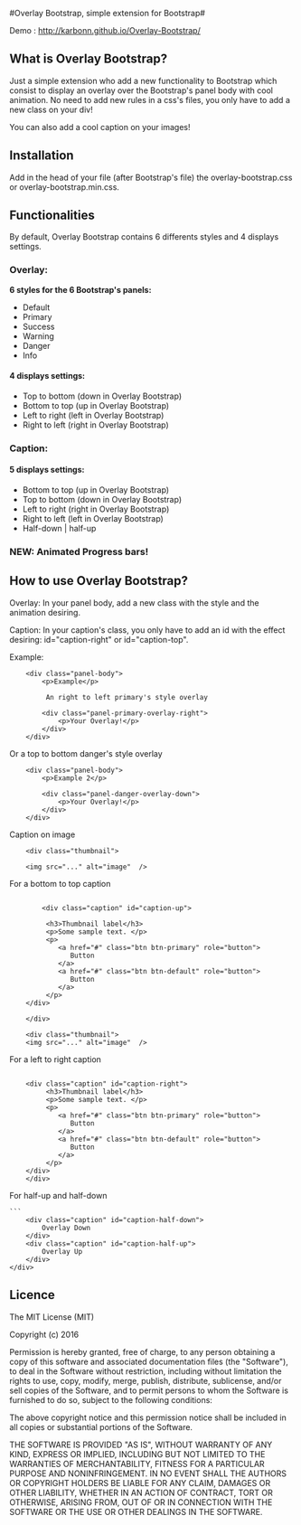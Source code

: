 #Overlay Bootstrap, simple extension for Bootstrap#

Demo : http://karbonn.github.io/Overlay-Bootstrap/

## What is Overlay Bootstrap? ##

Just a simple extension who add a new functionality to Bootstrap which consist to display an overlay over the Bootstrap's panel body with cool animation. No need to add new rules in a css's files, you only have to add a new class on your div!

You can also add a cool caption on your images!

## Installation ##

Add in the head of your file (after Bootstrap's file) the overlay-bootstrap.css or overlay-bootstrap.min.css.

## Functionalities ##

By default, Overlay Bootstrap contains 6 differents styles and 4 displays settings.

### Overlay: ###

**6 styles for the 6 Bootstrap's panels:**

- Default
- Primary
- Success
- Warning
- Danger
- Info

#### 4 displays settings: ####

- Top to bottom (down in Overlay Bootstrap)
- Bottom to top (up in Overlay Bootstrap)
- Left to right (left in Overlay Bootstrap)
- Right to left (right in Overlay Bootstrap)

### Caption: ###

#### 5 displays settings: ####

- Bottom to top (up in Overlay Bootstrap) 
- Top to bottom (down in Overlay Bootstrap) 
- Left to right (right in Overlay Bootstrap) 
- Right to left (left in Overlay Bootstrap)
- Half-down | half-up

### NEW: Animated Progress bars! ###

## How to use Overlay Bootstrap? ##

Overlay:
In your panel body, add a new class with the style and the animation desiring.

Caption:
In your caption's class, you only have to add an id with the effect desiring: id="caption-right" or id="caption-top".

Example:

```
    <div class="panel-body">
        <p>Example</p>
        
         An right to left primary's style overlay
        
        <div class="panel-primary-overlay-right">
            <p>Your Overlay!</p>
        </div>
    </div>
```
    
Or a top to bottom danger's style overlay
```
    <div class="panel-body">
        <p>Example 2</p>
        
        <div class="panel-danger-overlay-down">
            <p>Your Overlay!</p>
        </div>
    </div>
```
    
Caption on image

```
    <div class="thumbnail">
    
    <img src="..." alt="image"  />
```
    
For a bottom to top caption
    
```
    
        <div class="caption" id="caption-up">
        
         <h3>Thumbnail label</h3>
         <p>Some sample text. </p>
         <p>
            <a href="#" class="btn btn-primary" role="button">
               Button
            </a> 
            <a href="#" class="btn btn-default" role="button">
               Button
            </a>
         </p>
    </div>
    
    </div>
    
    <div class="thumbnail">
    <img src="..." alt="image"  />
```

For a left to right caption
    
```
   
    <div class="caption" id="caption-right">
         <h3>Thumbnail label</h3>
         <p>Some sample text. </p>
         <p>
            <a href="#" class="btn btn-primary" role="button">
               Button
            </a> 
            <a href="#" class="btn btn-default" role="button">
               Button
            </a>
         </p>
    </div>
    </div>
```
For half-up and half-down
    
    ```
        <div class="caption" id="caption-half-down">
            Overlay Down
        </div>
        <div class="caption" id="caption-half-up">
            Overlay Up
        </div>
    </div>

## Licence ##
The MIT License (MIT)

Copyright (c) 2016 

Permission is hereby granted, free of charge, to any person obtaining a copy of this software and associated documentation files (the "Software"), to deal in the Software without restriction, including without limitation the rights to use, copy, modify, merge, publish, distribute, sublicense, and/or sell copies of the Software, and to permit persons to whom the Software is furnished to do so, subject to the following conditions:

The above copyright notice and this permission notice shall be included in all copies or substantial portions of the Software.

THE SOFTWARE IS PROVIDED "AS IS", WITHOUT WARRANTY OF ANY KIND, EXPRESS OR IMPLIED, INCLUDING BUT NOT LIMITED TO THE WARRANTIES OF MERCHANTABILITY, FITNESS FOR A PARTICULAR PURPOSE AND NONINFRINGEMENT. IN NO EVENT SHALL THE AUTHORS OR COPYRIGHT HOLDERS BE LIABLE FOR ANY CLAIM, DAMAGES OR OTHER LIABILITY, WHETHER IN AN ACTION OF CONTRACT, TORT OR OTHERWISE, ARISING FROM, OUT OF OR IN CONNECTION WITH THE SOFTWARE OR THE USE OR OTHER DEALINGS IN THE SOFTWARE.